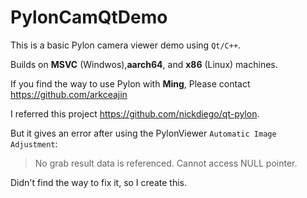 # PylonCamQtDemo
This is a basic Pylon camera viewer demo using `Qt/C++`.

Builds on **MSVC** (Windwos),**aarch64**, and **x86** (Linux) machines. 

If you find the way to use Pylon with **Ming**, Please contact https://github.com/arkceajin

I referred this project https://github.com/nickdiego/qt-pylon.

But it gives an error after using the PylonViewer `Automatic Image Adjustment`:

> No grab result data is referenced. Cannot access NULL pointer.

Didn't find the way to fix it, so I create this.
